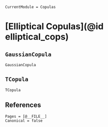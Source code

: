 ```@meta
CurrentModule = Copulas
```

# [Elliptical Copulas](@id elliptical_cops)

## `GaussianCopula`

```@docs; canonical=false
GaussianCopula
```

## `TCopula`

```@docs; canonical=false
TCopula
```

## References

```@bibliography
Pages = [@__FILE__]
Canonical = false
```